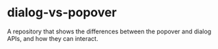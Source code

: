 # dialog-vs-popover
A repository that shows the differences between the popover and dialog APIs, and how they can interact.
